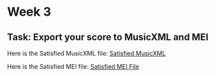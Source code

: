 # Week 3 

## Task: Export your score to MusicXML and MEI
Here is the Satisfied MusicXML file: [Satisfied MusicXML](SXML.txt)

Here is the Satisfied MEI file: [Satisfied MEI File](SatisfiedTestXML.mei)
